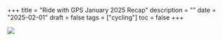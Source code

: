 +++
title = "Ride with GPS January 2025 Recap"
description = ""
date = "2025-02-01"
draft = false
tags = ["cycling"]
toc = false
+++

<img style="display:block;margin:auto" src="https://i.ibb.co/d4z5Ztmx/RWGPS-Jan-2025-recap.jpg">